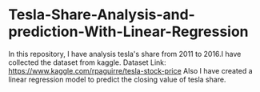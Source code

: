 # Tesla-Share-Analysis-and-prediction-With-Linear-Regression
In this repository, I have analysis tesla's share from 2011 to 2016.I have collected the dataset from kaggle.
Dataset Link: https://www.kaggle.com/rpaguirre/tesla-stock-price
Also I have created a linear regression model to predict the closing value of tesla share.
